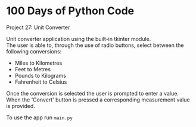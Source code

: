 # 100 Days of Python Code

Project 27: Unit Converter

Unit converter application using the built-in tkinter module.  
The user is able to, through the use of radio buttons, select between the following
conversions:

* Miles to Kilometres
* Feet to Metres
* Pounds to Kilograms
* Fahrenheit to Celsius

Once the conversion is selected the user is prompted to enter a value.   When the
'Convert' button is pressed a corresponding measurement value is provided.

To use the app run `main.py`
